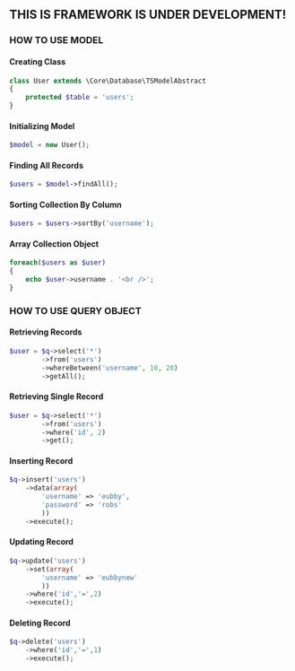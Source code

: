 
## THIS IS FRAMEWORK IS UNDER DEVELOPMENT!

### HOW TO USE MODEL

#### Creating Class
```php
class User extends \Core\Database\TSModelAbstract
{
	protected $table = 'users';
}
```

#### Initializing Model
```php
$model = new User();
```

#### Finding All Records
```php
$users = $model->findAll();
```

#### Sorting Collection By Column
```php
$users = $users->sortBy('username');
```

#### Array Collection Object
```php
foreach($users as $user)
{
	echo $user->username . '<br />';
}
```


### HOW TO USE QUERY OBJECT
#### Retrieving Records
```php
$user = $q->select('*')
		->from('users')
		->whereBetween('username', 10, 20)
		->getAll();
```

#### Retrieving Single Record
```php
$user = $q->select('*')
		->from('users')
		->where('id', 2)
		->get();
```

#### Inserting Record
```php
$q->insert('users')
	->data(array(
		'username' => 'eubby',
		'password' => 'robs'
		))
	->execute();
```

#### Updating Record
```php
$q->update('users')
	->set(array(
		'username' => 'eubbynew'
		))
	->where('id','=',2)
	->execute();
```

#### Deleting Record
```php
$q->delete('users')
	->where('id','=',1)
	->execute();
```